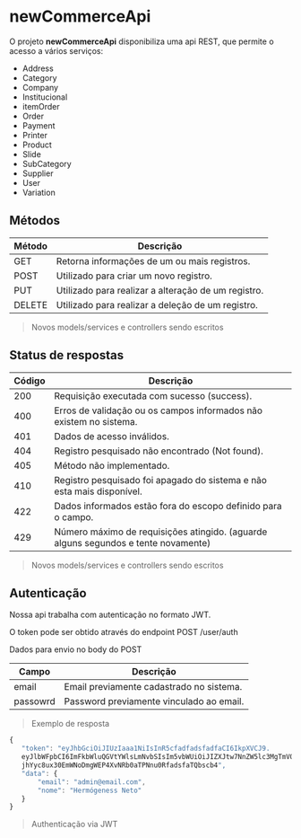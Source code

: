 # newCommerceApi

O projeto <b>newCommerceApi</b> disponibiliza uma api REST, que permite o acesso a vários serviços:

* Address
* Category
* Company
* Institucional
* itemOrder
* Order
* Payment
* Printer
* Product
* Slide
* SubCategory
* Supplier
* User
* Variation

## Métodos

Método | Descrição
---- | ----------
GET | Retorna informações de um ou mais registros.
POST | Utilizado para criar um novo registro.
PUT | Utilizado para realizar a alteração de um registro.
DELETE | Utilizado para realizar a deleção de um registro.
>Novos models/services e controllers sendo escritos


## Status de respostas


Código | Descrição
---- | ----------
200 | Requisição executada com sucesso (success).
400 | Erros de validação ou os campos informados não existem no sistema.
401 | Dados de acesso inválidos.
404 | Registro pesquisado não encontrado (Not found).
405 | Método não implementado.
410 | Registro pesquisado foi apagado do sistema e não esta mais disponível.
422 | Dados informados estão fora do escopo definido para o campo.
429 | Número máximo de requisições atingido. (aguarde alguns segundos e tente novamente)

>Novos models/services e controllers sendo escritos

## Autenticação

Nossa api trabalha com autenticação no formato JWT.

O token pode ser obtido através do endpoint POST /user/auth

Dados para envio no body do POST

Campo | Descrição
----- | ---------
email | Email previamente cadastrado no sistema.
passowrd| Password previamente vinculado ao email.
 
 >Exemplo de resposta
 ~~~javascript
 {
    "token": "eyJhbGciOiJIUzIaaa1NiIsInR5cfadfadsfadfaCI6IkpXVCJ9.
    eyJlbWFpbCI6ImFkbWluQGVtYWlsLmNvbSIsIm5vbWUiOiJIZXJtw7NnZW5lc3MgTmV0byIsImlhdCI6MTYyMDczODc3MSwiZXhwIjoxNjUyMjc0NzcxfQ.
    jhYyc8ux30EmWNoDmgWEP4XvNRb0aTPNnu0RfadsfaTQbscb4",
    "data": {
        "email": "admin@email.com",
        "nome": "Hermógeness Neto"
    }
}
 ~~~
 
>Authenticação via JWT
